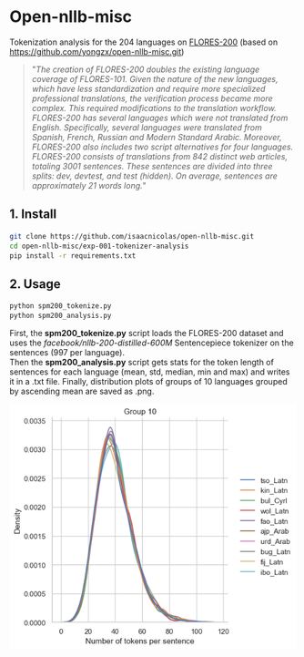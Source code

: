 # Open-nllb-misc
Tokenization analysis for the 204 languages on [FLORES-200](https://huggingface.co/datasets/facebook/flores) (based on https://github.com/yongzx/open-nllb-misc.git)

> "*The creation of FLORES-200 doubles the existing language coverage of FLORES-101. Given the nature of the new languages, which have less standardization and require more specialized professional translations, the verification process became more complex. This required modifications to the translation workflow. FLORES-200 has several languages which were not translated from English. Specifically, several languages were translated from Spanish, French, Russian and Modern Standard Arabic. Moreover, FLORES-200 also includes two script alternatives for four languages. FLORES-200 consists of translations from 842 distinct web articles, totaling 3001 sentences. These sentences are divided into three splits: dev, devtest, and test (hidden). On average, sentences are approximately 21 words long.*"


## 1. Install
```bash
git clone https://github.com/isaacnicolas/open-nllb-misc.git
cd open-nllb-misc/exp-001-tokenizer-analysis
pip install -r requirements.txt
```

## 2. Usage
```bash
python spm200_tokenize.py
python spm200_analysis.py
```
First, the **spm200_tokenize.py** script loads the FLORES-200 dataset and uses the *facebook/nllb-200-distilled-600M* Sentencepiece tokenizer on the sentences (997 per language).  
Then the **spm200_analysis.py** script gets stats for the token length of sentences for each language (mean, std, median, min and max) and writes it in a .txt file. Finally, distribution plots of groups of 10 languages grouped by ascending mean are saved as .png.

<p align="center">
  <img src="exp-001-tokenizer-analysis\token_len_plots\spm200_tokenizer_FLORES200_group10.png" alt="Alt Text" width="some-width"/>
</p>